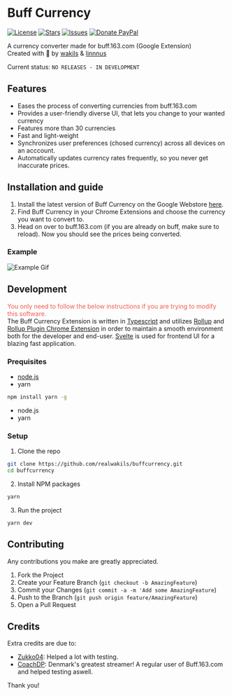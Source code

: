# Buff Currency
[![License](https://img.shields.io/github/license/realwakils/buffcurrency.svg)](https://github.com/realwakils/buffcurrency/blob/master/LICENSE)
[![Stars](https://img.shields.io/github/stars/realwakils/buffcurrency.svg)](https://github.com/realwakils/buffcurrency/stargazers)
[![Issues](https://img.shields.io/github/issues/realwakils/buffcurrency.svg)](https://github.com/realwakils/buffcurrency/issues)
[![Donate PayPal](https://img.shields.io/badge/donate-paypal-blue.svg)](https://www.paypal.me/0ffish)

A currency converter made for buff.163.com (Google Extension)<br>
Created with 💖 by [wakils](http://wakils.com) & [linnnus](https://www.youtube.com/watch?v=dQw4w9WgXcQ)

Current status: `NO RELEASES - IN DEVELOPMENT` 

## Features
* Eases the process of converting currencies from buff.163.com
* Provides a user-friendly diverse UI, that lets you change to your wanted currency
* Features more than 30 currencies
* Fast and light-weight
* Synchronizes user preferences (chosed currency) across all devices on an acccount.
* Automatically updates currency rates frequently, so you never get inaccurate prices.

## Installation and guide
1. Install the latest version of Buff Currency on the Google Webstore [here](https://google.com).
2. Find Buff Currency in your Chrome Extensions and choose the currency you want to convert to.
3. Head on over to buff.163.com (if you are already on buff, make sure to reload). Now you should see the prices being converted.

### Example
![Example Gif](https://user-images.githubusercontent.com/30203217/103347433-4e5a7400-4a97-11eb-833a-0f5d59b0cd7e.png)
<!-- Here a gif of choosing a currency and loading buff.163.com should be showed -->

## Development
<span style="color:#f25b50;">You only need to follow the below instructions if you are trying to modify this software.</span><br>
The Buff Currency Extension is written in [Typescript](https://www.typescriptlang.org/) and utilizes [Rollup](https://rollupjs.org/) and [Rollup Plugin Chrome Extension](https://www.npmjs.com/package/rollup-plugin-chrome-extension) in order to maintain a smooth environment both for the developer and end-user. [Svelte](https://svelte.dev/) is used for frontend UI for a blazing fast application.
### Prequisites
* [node.js](https://nodejs.org/en/download/)
* yarn
```sh
npm install yarn -g
```
* node.js
* yarn
### Setup
1. Clone the repo
```sh
git clone https://github.com/realwakils/buffcurrency.git
cd buffcurrency
```
2. Install NPM packages
```sh
yarn
```
3. Run the project
```JS
yarn dev
```

## Contributing
Any contributions you make are greatly appreciated.

1. Fork the Project
2. Create your Feature Branch (`git checkout -b AmazingFeature`)
3. Commit your Changes (`git commit -a -m 'Add some AmazingFeature`)
4. Push to the Branch (`git push origin feature/AmazingFeature`)
5. Open a Pull Request

## Credits
Extra credits are due to:
- [Zukko04](https://www.instagram.com/lassesejrbrunbjerg/): Helped a lot with testing.
- [CoachDP](https://www.twitch.tv/coachdp): Denmark's greatest streamer! A regular user of Buff.163.com and helped testing aswell.

Thank you!